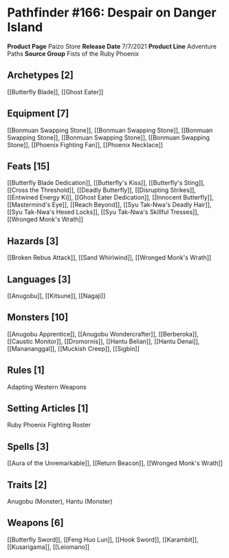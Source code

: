 ﻿---
id: '85'
name: Pathfinder 166. Despair on Danger Island
rarity: Common
source: null
trait: null
type: Source

---
# Pathfinder #166: Despair on Danger Island

**Product Page** Paizo Store
**Release Date** 7/7/2021
**Product Line** Adventure Paths
**Source Group** Fists of the Ruby Phoenix

## Archetypes [2]

[[Butterfly Blade]], [[Ghost Eater]]

## Equipment [7]

[[Bonmuan Swapping Stone]], [[Bonmuan Swapping Stone]], [[Bonmuan Swapping Stone]], [[Bonmuan Swapping Stone]], [[Bonmuan Swapping Stone]], [[Phoenix Fighting Fan]], [[Phoenix Necklace]]

## Feats [15]

[[Butterfly Blade Dedication]], [[Butterfly's Kiss]], [[Butterfly's Sting]], [[Cross the Threshold]], [[Deadly Butterfly]], [[Disrupting Strikes]], [[Entwined Energy Ki]], [[Ghost Eater Dedication]], [[Innocent Butterfly]], [[Mastermind's Eye]], [[Reach Beyond]], [[Syu Tak-Nwa's Deadly Hair]], [[Syu Tak-Nwa's Hexed Locks]], [[Syu Tak-Nwa's Skillful Tresses]], [[Wronged Monk's Wrath]]

## Hazards [3]

[[Broken Rebus Attack]], [[Sand Whirlwind]], [[Wronged Monk's Wrath]]

## Languages [3]

[[Anugobu]], [[Kitsune]], [[Nagaji]]

## Monsters [10]

[[Anugobu Apprentice]], [[Anugobu Wondercrafter]], [[Berberoka]], [[Caustic Monitor]], [[Dromornis]], [[Hantu Belian]], [[Hantu Denai]], [[Manananggal]], [[Muckish Creep]], [[Sigbin]]

## Rules [1]

Adapting Western Weapons

## Setting Articles [1]

Ruby Phoenix Fighting Roster

## Spells [3]

[[Aura of the Unremarkable]], [[Return Beacon]], [[Wronged Monk's Wrath]]

## Traits [2]

Anugobu (Monster), Hantu (Monster)

## Weapons [6]

[[Butterfly Sword]], [[Feng Huo Lun]], [[Hook Sword]], [[Karambit]], [[Kusarigama]], [[Leiomano]]